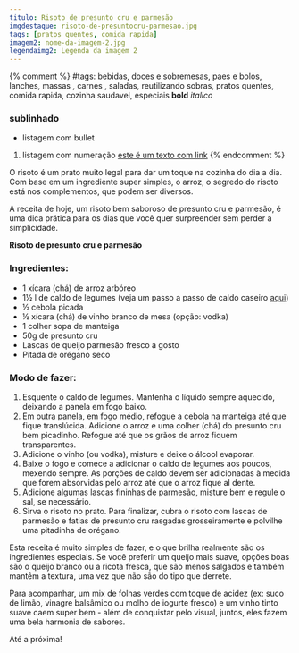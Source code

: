 ```yaml
---
titulo: Risoto de presunto cru e parmesão
imgdestaque: risoto-de-presuntocru-parmesao.jpg
tags: [pratos quentes, comida rapida]
imagem2: nome-da-imagem-2.jpg
legendaimg2: Legenda da imagem 2
---
```

{% comment %}
#tags: bebidas, doces e sobremesas, paes e bolos, lanches, massas , carnes , saladas, reutilizando sobras, pratos quentes, comida rapida, cozinha saudavel, especiais
**bold**
*italico*
### sublinhado
* listagem com bullet
1. listagem com numeração
[este é um texto com link](https://www.enderecodolink.com)
{% endcomment %}

O risoto é um prato muito legal para dar um toque na cozinha do dia a dia. Com base em um ingrediente super simples, o arroz, o segredo do risoto está nos complementos, que podem ser diversos. 

A receita de hoje, um risoto bem saboroso de presunto cru e parmesão, é uma dica prática para os dias que você quer surpreender sem perder a simplicidade. 

**Risoto de presunto cru e parmesão**

### Ingredientes:

* 1 xícara (chá) de arroz arbóreo 
* 1½ l de caldo de legumes (veja um passo a passo de caldo caseiro [aqui](http://paneladepau.com.br/caldo-de-legumes-caseiro))
* ½ cebola picada
* ½ xícara (chá) de vinho branco de mesa (opção: vodka)
* 1 colher sopa de manteiga
* 50g de presunto cru 
* Lascas de queijo parmesão fresco a gosto
* Pitada de orégano seco 

### Modo de fazer:

1. Esquente o caldo de legumes. Mantenha o líquido sempre aquecido, deixando a panela em fogo baixo.
2. Em outra panela, em fogo médio, refogue a cebola na manteiga até que fique translúcida. Adicione o arroz e uma colher (chá) do presunto cru bem picadinho. Refogue até que os grãos de arroz fiquem transparentes.
3. Adicione o vinho (ou vodka), misture e deixe o álcool evaporar.
4. Baixe o fogo e comece a adicionar o caldo de legumes aos poucos, mexendo sempre. As porções de caldo devem ser adicionadas à medida que forem absorvidas pelo arroz até que o arroz fique al dente.
5. Adicione algumas lascas fininhas de parmesão, misture bem e regule o sal, se necessário.
7. Sirva o risoto no prato. Para finalizar, cubra o risoto com lascas de parmesão e fatias de presunto cru rasgadas grosseiramente e polvilhe uma pitadinha de orégano. 


Esta receita é muito simples de fazer, e o que brilha realmente são os ingredientes especiais. Se você preferir um queijo mais suave, opções boas são o queijo branco ou a ricota fresca, que são menos salgados e também mantêm a textura, uma vez que não são do tipo que derrete. 

Para acompanhar, um mix de folhas verdes com toque de acidez (ex: suco de limão, vinagre balsâmico ou molho de iogurte fresco) e um vinho tinto suave caem super bem - além de conquistar pelo visual, juntos, eles fazem uma bela harmonia de sabores. 

Até a próxima!

